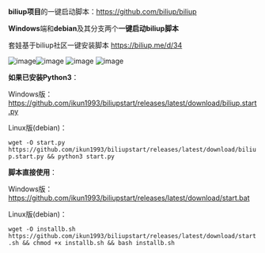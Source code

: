 **biliup项目**的一键启动脚本：https://github.com/biliup/biliup

**Windows**端和**debian**及其分支两个**一键启动biliup脚本**

套娃基于biliup社区一键安装脚本 https://biliup.me/d/34

![image](https://github.com/ikun1993/biliupstart/assets/96544807/89281a00-a313-48f2-b4e7-cf9899577661)![image](https://github.com/ikun1993/biliupstart/assets/96544807/94ee631c-802c-4ca7-8812-a5bafd018ac7)
![image](https://github.com/ikun1993/biliupstart/assets/96544807/1097ed4a-3920-431d-afb0-fe827b24757c)
![image](https://github.com/ikun1993/biliupstart/assets/96544807/7939d577-e910-4d0f-a40c-002f1adeba6b)

**如果已安装Python3**：


Windows版：
https://github.com/ikun1993/biliupstart/releases/latest/download/biliup.start.py

Linux版(debian)：

`wget -O start.py https://github.com/ikun1993/biliupstart/releases/latest/download/biliup.start.py && python3 start.py
`

**脚本直接使用**：


Windows版：
https://github.com/ikun1993/biliupstart/releases/latest/download/start.bat


Linux版(debian)：

`wget -O installb.sh https://github.com/ikun1993/biliupstart/releases/latest/download/start.sh && chmod +x installb.sh && bash installb.sh
`

